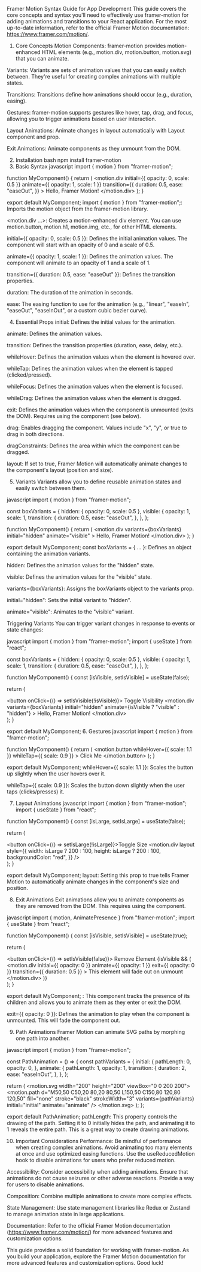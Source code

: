 Framer Motion Syntax Guide for App Development
This guide covers the core concepts and syntax you'll need to effectively use framer-motion for adding animations and transitions to your React application. For the most up-to-date information, refer to the official Framer Motion documentation: https://www.framer.com/motion/.

1. Core Concepts
Motion Components: framer-motion provides motion-enhanced HTML elements (e.g., motion.div, motion.button, motion.svg) that you can animate.

Variants: Variants are sets of animation values that you can easily switch between. They're useful for creating complex animations with multiple states.

Transitions: Transitions define how animations should occur (e.g., duration, easing).

Gestures: framer-motion supports gestures like hover, tap, drag, and focus, allowing you to trigger animations based on user interaction.

Layout Animations: Animate changes in layout automatically with Layout component and prop.

Exit Animations: Animate components as they unmount from the DOM.

2. Installation
bash
npm install framer-motion
3. Basic Syntax
javascript
import { motion } from "framer-motion";

function MyComponent() {
  return (
    <motion.div
      initial={{ opacity: 0, scale: 0.5 }}
      animate={{ opacity: 1, scale: 1 }}
      transition={{
        duration: 0.5,
        ease: "easeOut",
      }}
    >
      Hello, Framer Motion!
    </motion.div>
  );
}

export default MyComponent;
import { motion } from "framer-motion";: Imports the motion object from the framer-motion library.

<motion.div ...>: Creates a motion-enhanced div element. You can use motion.button, motion.h1, motion.img, etc., for other HTML elements.

initial={{ opacity: 0, scale: 0.5 }}: Defines the initial animation values. The component will start with an opacity of 0 and a scale of 0.5.

animate={{ opacity: 1, scale: 1 }}: Defines the animation values. The component will animate to an opacity of 1 and a scale of 1.

transition={{ duration: 0.5, ease: "easeOut" }}: Defines the transition properties.

duration: The duration of the animation in seconds.

ease: The easing function to use for the animation (e.g., "linear", "easeIn", "easeOut", "easeInOut", or a custom cubic bezier curve).

4. Essential Props
initial: Defines the initial values for the animation.

animate: Defines the animation values.

transition: Defines the transition properties (duration, ease, delay, etc.).

whileHover: Defines the animation values when the element is hovered over.

whileTap: Defines the animation values when the element is tapped (clicked/pressed).

whileFocus: Defines the animation values when the element is focused.

whileDrag: Defines the animation values when the element is dragged.

exit: Defines the animation values when the component is unmounted (exits the DOM). Requires using the <AnimatePresence> component (see below).

drag: Enables dragging the component. Values include "x", "y", or true to drag in both directions.

dragConstraints: Defines the area within which the component can be dragged.

layout: If set to true, Framer Motion will automatically animate changes to the component's layout (position and size).

5. Variants
Variants allow you to define reusable animation states and easily switch between them.

javascript
import { motion } from "framer-motion";

const boxVariants = {
  hidden: { opacity: 0, scale: 0.5 },
  visible: {
    opacity: 1,
    scale: 1,
    transition: {
      duration: 0.5,
      ease: "easeOut",
    },
  },
};

function MyComponent() {
  return (
    <motion.div
      variants={boxVariants}
      initial="hidden"
      animate="visible"
    >
      Hello, Framer Motion!
    </motion.div>
  );
}

export default MyComponent;
const boxVariants = { ... }: Defines an object containing the animation variants.

hidden: Defines the animation values for the "hidden" state.

visible: Defines the animation values for the "visible" state.

variants={boxVariants}: Assigns the boxVariants object to the variants prop.

initial="hidden": Sets the initial variant to "hidden".

animate="visible": Animates to the "visible" variant.

Triggering Variants
You can trigger variant changes in response to events or state changes:

javascript
import { motion } from "framer-motion";
import { useState } from "react";

const boxVariants = {
  hidden: { opacity: 0, scale: 0.5 },
  visible: {
    opacity: 1,
    scale: 1,
    transition: {
      duration: 0.5,
      ease: "easeOut",
    },
  },
};

function MyComponent() {
  const [isVisible, setIsVisible] = useState(false);

  return (
    <div>
      <button onClick={() => setIsVisible(!isVisible)}>
        Toggle Visibility
      </button>
      <motion.div
        variants={boxVariants}
        initial="hidden"
        animate={isVisible ? "visible" : "hidden"}
      >
        Hello, Framer Motion!
      </motion.div>
    </div>
  );
}

export default MyComponent;
6. Gestures
javascript
import { motion } from "framer-motion";

function MyComponent() {
  return (
    <motion.button
      whileHover={{ scale: 1.1 }}
      whileTap={{ scale: 0.9 }}
    >
      Click Me
    </motion.button>
  );
}

export default MyComponent;
whileHover={{ scale: 1.1 }}: Scales the button up slightly when the user hovers over it.

whileTap={{ scale: 0.9 }}: Scales the button down slightly when the user taps (clicks/presses) it.

7. Layout Animations
javascript
import { motion } from "framer-motion";
import { useState } from "react";

function MyComponent() {
  const [isLarge, setIsLarge] = useState(false);

  return (
    <div>
      <button onClick={() => setIsLarge(!isLarge)}>Toggle Size</button>
      <motion.div
        layout
        style={{
          width: isLarge ? 200 : 100,
          height: isLarge ? 200 : 100,
          backgroundColor: "red",
        }}
      />
    </div>
  );
}

export default MyComponent;
layout: Setting this prop to true tells Framer Motion to automatically animate changes in the component's size and position.

8. Exit Animations
Exit animations allow you to animate components as they are removed from the DOM. This requires using the <AnimatePresence> component.

javascript
import { motion, AnimatePresence } from "framer-motion";
import { useState } from "react";

function MyComponent() {
  const [isVisible, setIsVisible] = useState(true);

  return (
    <div>
      <button onClick={() => setIsVisible(false)}>
        Remove Element
      </button>
      <AnimatePresence>
        {isVisible && (
          <motion.div
            initial={{ opacity: 0 }}
            animate={{ opacity: 1 }}
            exit={{ opacity: 0 }}
            transition={{ duration: 0.5 }}
          >
            This element will fade out on unmount
          </motion.div>
        )}
      </AnimatePresence>
    </div>
  );
}

export default MyComponent;
<AnimatePresence>: This component tracks the presence of its children and allows you to animate them as they enter or exit the DOM.

exit={{ opacity: 0 }}: Defines the animation to play when the component is unmounted. This will fade the component out.

9. Path Animations
Framer Motion can animate SVG paths by morphing one path into another.

javascript
import { motion } from "framer-motion";

const PathAnimation = () => {
  const pathVariants = {
    initial: {
      pathLength: 0,
      opacity: 0,
    },
    animate: {
      pathLength: 1,
      opacity: 1,
      transition: {
        duration: 2,
        ease: "easeInOut",
      },
    },
  };

  return (
    <motion.svg width="200" height="200" viewBox="0 0 200 200">
      <motion.path
        d="M50,50 C50,20 80,20 80,50 L150,50 C150,80 120,80 120,50"
        fill="none"
        stroke="black"
        strokeWidth="3"
        variants={pathVariants}
        initial="initial"
        animate="animate"
      />
    </motion.svg>
  );
};

export default PathAnimation;
pathLength: This property controls the drawing of the path. Setting it to 0 initially hides the path, and animating it to 1 reveals the entire path. This is a great way to create drawing animations.

10. Important Considerations
Performance: Be mindful of performance when creating complex animations. Avoid animating too many elements at once and use optimized easing functions. Use the useReducedMotion hook to disable animations for users who prefer reduced motion.

Accessibility: Consider accessibility when adding animations. Ensure that animations do not cause seizures or other adverse reactions. Provide a way for users to disable animations.

Composition: Combine multiple animations to create more complex effects.

State Management: Use state management libraries like Redux or Zustand to manage animation state in large applications.

Documentation: Refer to the official Framer Motion documentation (https://www.framer.com/motion/) for more advanced features and customization options.

This guide provides a solid foundation for working with framer-motion. As you build your application, explore the Framer Motion documentation for more advanced features and customization options. Good luck!